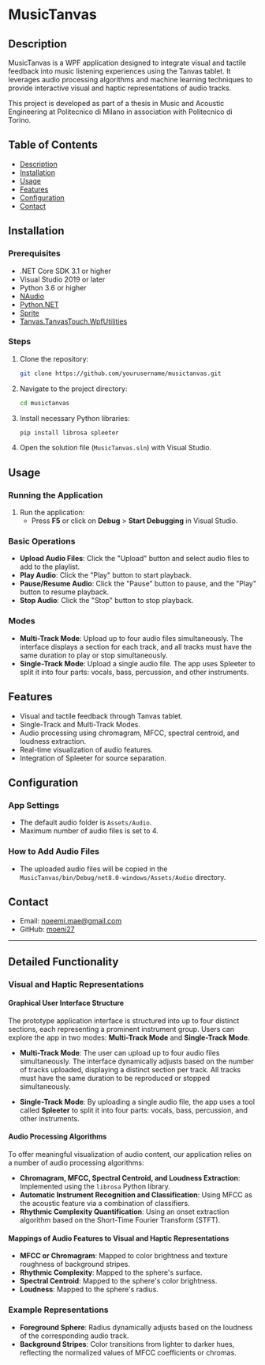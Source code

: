 # MusicTanvas
## Description
MusicTanvas is a WPF application designed to integrate visual and tactile feedback into music listening experiences using the Tanvas tablet. It leverages audio processing algorithms and machine learning techniques to provide interactive visual and haptic representations of audio tracks.

This project is developed as part of a thesis in Music and Acoustic Engineering at Politecnico di Milano in association with Politecnico di Torino.

## Table of Contents
- [Description](#description)
- [Installation](#installation)
- [Usage](#usage)
- [Features](#features)
- [Configuration](#configuration)
- [Contact](#contact)

## Installation
### Prerequisites
- .NET Core SDK 3.1 or higher
- Visual Studio 2019 or later
- Python 3.6 or higher
- [NAudio](https://github.com/naudio/NAudio)
- [Python.NET](https://pythonnet.github.io/)
- [Sprite](https://www.nuget.org/packages/Sprite/)
- [Tanvas.TanvasTouch.WpfUtilities](https://api-docs.tanvas.co/tanvastouch/dotnet/5.0.1/api/index.html)

### Steps
1. Clone the repository:
    ```bash
    git clone https://github.com/yourusername/musictanvas.git
    ```
2. Navigate to the project directory:
    ```bash
    cd musictanvas
    ```
3. Install necessary Python libraries:
    ```bash
    pip install librosa spleeter
    ```
4. Open the solution file (`MusicTanvas.sln`) with Visual Studio.

## Usage
### Running the Application
1. Run the application:
    - Press **F5** or click on **Debug** > **Start Debugging** in Visual Studio.

### Basic Operations
- **Upload Audio Files**: Click the "Upload" button and select audio files to add to the playlist.
- **Play Audio**: Click the "Play" button to start playback.
- **Pause/Resume Audio**: Click the "Pause" button to pause, and the "Play" button to resume playback.
- **Stop Audio**: Click the "Stop" button to stop playback.

### Modes
- **Multi-Track Mode**: Upload up to four audio files simultaneously. The interface displays a section for each track, and all tracks must have the same duration to play or stop simultaneously.
- **Single-Track Mode**: Upload a single audio file. The app uses Spleeter to split it into four parts: vocals, bass, percussion, and other instruments.

## Features
- Visual and tactile feedback through Tanvas tablet.
- Single-Track and Multi-Track Modes.
- Audio processing using chromagram, MFCC, spectral centroid, and loudness extraction.
- Real-time visualization of audio features.
- Integration of Spleeter for source separation.

## Configuration
### App Settings
- The default audio folder is `Assets/Audio`.
- Maximum number of audio files is set to 4.

### How to Add Audio Files
- The uploaded audio files will be copied in the `MusicTanvas/bin/Debug/net8.0-windows/Assets/Audio` directory.

## Contact
- Email: noeemi.mae@gmail.com
- GitHub: [moeni27](https://github.com/moeni27)

---

## Detailed Functionality

### Visual and Haptic Representations

#### Graphical User Interface Structure
The prototype application interface is structured into up to four distinct sections, each representing a prominent instrument group. Users can explore the app in two modes: **Multi-Track Mode** and **Single-Track Mode**.

- **Multi-Track Mode**: The user can upload up to four audio files simultaneously. The interface dynamically adjusts based on the number of tracks uploaded, displaying a distinct section per track. All tracks must have the same duration to be reproduced or stopped simultaneously.

- **Single-Track Mode**: By uploading a single audio file, the app uses a tool called **Spleeter** to split it into four parts: vocals, bass, percussion, and other instruments.

#### Audio Processing Algorithms
To offer meaningful visualization of audio content, our application relies on a number of audio processing algorithms:
- **Chromagram, MFCC, Spectral Centroid, and Loudness Extraction**: Implemented using the `librosa` Python library.
- **Automatic Instrument Recognition and Classification**: Using MFCC as the acoustic feature via a combination of classifiers.
- **Rhythmic Complexity Quantification**: Using an onset extraction algorithm based on the Short-Time Fourier Transform (STFT).

#### Mappings of Audio Features to Visual and Haptic Representations
- **MFCC or Chromagram**: Mapped to color brightness and texture roughness of background stripes.
- **Rhythmic Complexity**: Mapped to the sphere's surface.
- **Spectral Centroid**: Mapped to the sphere's color brightness.
- **Loudness**: Mapped to the sphere's radius.

### Example Representations
- **Foreground Sphere**: Radius dynamically adjusts based on the loudness of the corresponding audio track.
- **Background Stripes**: Color transitions from lighter to darker hues, reflecting the normalized values of MFCC coefficients or chromas.


